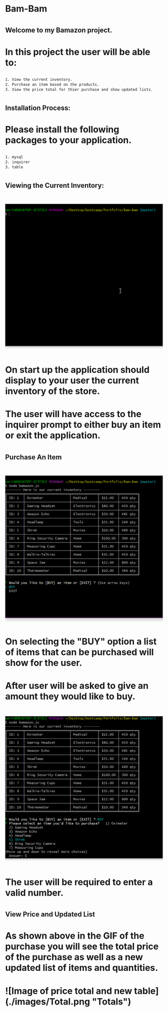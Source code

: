 # Bam-Bam
# <h2> Welcome to my Bamazon project.
  # <p> In this project the user will be able to:</p>
    1. View the current inventory.
    2. Purchase an item based on the products.
    3. View the price total for thier purchase and show updated lists.  
  # <h2> Installation Process:
  # <p> Please install the following packages to your application.</p>
    1. mysql
    2. inquirer
    3. table
  # <h2> Viewing the Current Inventory:
   # ![Gif of inventory screen](./images/Inventory.gif "Inventory Display")
   # <p> On start up the application should display to your user the current inventory of the store.</p>
   # <p> The user will have access to the inquirer prompt to either buy an item or exit the application.</p>
  # <h2> Purchase An Item 
   # ![Gif of purchases](./images/Purchase.gif "Purchase Display")
   # <p> On selecting the "BUY" option a list of items that can be purchased will show for the user.
   # <p> After user will be asked to give an amount they would like to buy.
   # ![Gif of amount and updates](./images/Amount.gif "Amount and Updates")
   # <p> The user will be required to enter a valid number.
 # <h2> View Price and Updated List
  # <p> As shown above in the GIF of the purchase you will see the total price of the purchase as well as a new updated list of items and          quantities. 
  # ![Image of price total and new table] (./images/Total.png "Totals")
  
